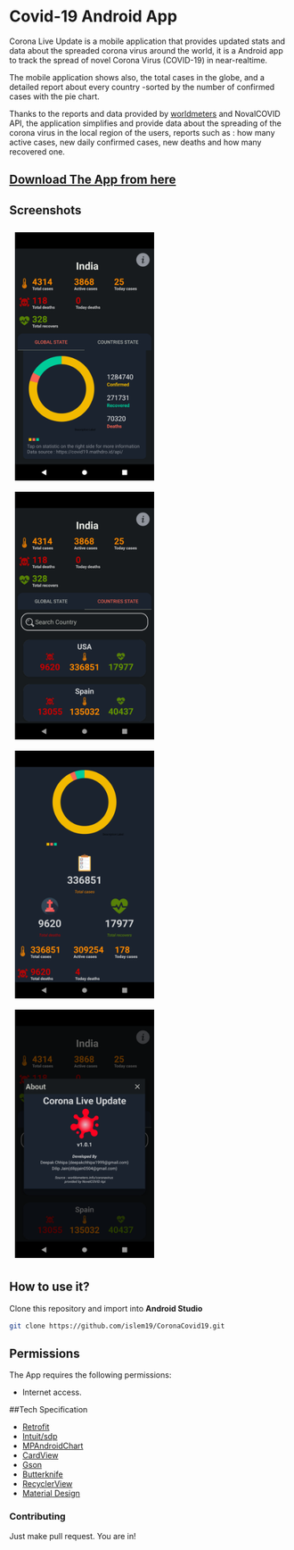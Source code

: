 # Covid-19 Android App


Corona Live Update is a mobile application that provides updated stats and data about the spreaded corona virus around the world,  it is a Android app to track the spread of novel Corona Virus (COVID-19) in near-realtime.

The mobile application shows also, the total cases in the globe, and a detailed report about every country -sorted by the number of confirmed cases with the pie chart.

Thanks to the reports and data provided by [worldmeters](https://www.worldometers.info/coronavirus/) and NovalCOVID API, the application simplifies and provide data about the spreading of the corona virus in the local region of the users, reports such as : how many active cases, new daily confirmed cases, new deaths and how many recovered one.


## [Download The App from here ](https://github.com/islem19/CoronaCovid19/releases/download/v1.0.1/covid19.apk)

## Screenshots

[<img src="screenshots/screenshot1.png" align="left"
width="250"
    hspace="10" vspace="10">](screenshots/screenshot1.png)
[<img src="screenshots/screenshot2.png" align="center"
width="250"
    hspace="10" vspace="10">](screenshots/screenshot2.png)
[<img src="screenshots/screenshot3.png" align="center"
width="250"
    hspace="10" vspace="10">](screenshots/screenshot3.png)
[<img src="screenshots/screenshot4.png" align="center"
width="250"
    hspace="10" vspace="10">](screenshots/screenshot4.png)


## How to use it?
Clone this repository and import into **Android Studio**
```bash
git clone https://github.com/islem19/CoronaCovid19.git
```

## Permissions
The App requires the following permissions:
- Internet access.

##Tech Specification
- [Retrofit](https://square.github.io/retrofit/)
- [Intuit/sdp](https://github.com/intuit/sdp)
- [MPAndroidChart](https://github.com/PhilJay/MPAndroidChart)
- [CardView]()
- [Gson](https://github.com/google/gson)
- [Butterknife](https://jakewharton.github.io/butterknife/)
- [RecyclerView](https://developer.android.com/jetpack/androidx/releases/recyclerview)
- [Material Design](https://material.io/develop/android/components/)







### Contributing
Just make pull request. You are in!